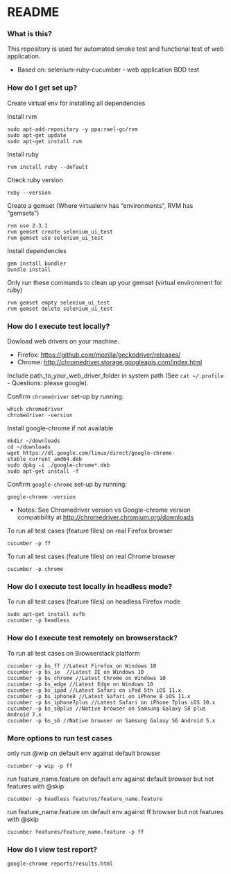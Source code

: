 # README #

### What is this? ###

This repository is used for automated smoke test and functional test of web application.

* Based on: selenium-ruby-cucumber - web application BDD test

### How do I get set up? ###

Create virtual env for installing all dependencies

Install rvm
```
sudo apt-add-repository -y ppa:rael-gc/rvm
sudo apt-get update
sudo apt-get install rvm
```

Install ruby

`rvm install ruby --default`

Check ruby version

`ruby --version`

Create a gemset (Where virtualenv has “environments”, RVM has “gemsets”)
```
rvm use 2.3.1
rvm gemset create selenium_ui_test
rvm gemset use selenium_ui_test
```

Install dependencies
```
gem install bundler
bundle install
```

Only run these commands to clean up your gemset (virtual environment for ruby)
```
rvm gemset empty selenium_ui_test
rvm gemset delete selenium_ui_test
```

### How do I execute test locally? ###

Dowload web drivers on your machine.
* Firefox: https://github.com/mozilla/geckodriver/releases/
* Chrome: http://chromedriver.storage.googleapis.com/index.html

Include path_to_your_web_driver_folder in system path (See `cat ~/.profile` - Questions: please google).

Confirm `chromedriver` set-up by running:
```
which chromedriver
chromedriver -version
```

Install google-chrome if not available 
```
mkdir ~/downloads
cd ~/downloads
wget https://dl.google.com/linux/direct/google-chrome-stable_current_amd64.deb
sudo dpkg -i ./google-chrome*.deb
sudo apt-get install -f
```

Confirm `google-chrome` set-up by running:
```
google-chrome -version
```

* Notes: See Chromedriver version vs Google-chrome version compatibility at http://chromedriver.chromium.org/downloads

To run all test cases (feature files) on real Firefox browser
```
cucumber -p ff
```

To run all test cases (feature files) on real Chrome browser
```
cucumber -p chrome
```

### How do I execute test locally in headless mode? ###

To run all test cases (feature files) on headless Firefox mode
```
sudo apt-get install xvfb
cucumber -p headless
```

### How do I execute test remotely on browserstack? ###

To run all test cases on Browserstack platform
```
cucumber -p bs_ff //Latest Firefox on Windows 10
cucumber -p bs_ie  //Latest IE on Windows 10
cucumber -p bs_chrome //Latest Chrome on Windows 10
cucumber -p bs_edge //Latest Edge on Windows 10
cucumber -p bs_ipad //Latest Safari on iPad 5th iOS 11.x
cucumber -p bs_iphone8 //Latest Safari on iPhone 8 iOS 11.x
cucumber -p bs_iphone7plus //Latest Safari on iPhone 7plus iOS 10.x
cucumber -p bs_s8plus //Native browser on Samsung Galaxy S8 plus Android 7.x
cucumber -p bs_s6 //Native browser on Samsung Galaxy S6 Android 5.x
```

### More options to run test cases ###

only run @wip on default env against default browser
```
cucumber -p wip -p ff
```

run feature_name.feature on default env against default browser but not features with @skip
```
cucumber -p headless features/feature_name.feature
```

run feature_name.feature on default env against ff browser but not features with @skip
```
cucumber features/feature_name.feature -p ff
```

### How do I view test report? ###
```
google-chrome reports/results.html
```
